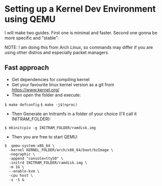 # Setting up a Kernel Dev Environment using QEMU

I will make two guides. First one is minimal and faster. Second one gonna be more specific and "stable".

NOTE: I am doing this from Arch Linux, so commands may differ if you are using other distros and especially packet managers.


## Fast approach

- Get dependencies for compiling kernel
- Get your favourite linux kernel version as a git from https://www.kernel.org/
- Then open the folder and execute:

```$ make defconfig```
```$ make -j$(nproc)```

- Then Generate an Initramfs in a folder of your choice (I'll call it INITRAM_FOLDER):

```$ mkinitcpio -g INITRAM_FOLDER/ramdisk.img```

- Then you are free to start QEMU:

``` 
$  qemu-system-x86_64 \
  -kernel KERNEL_FOLDER/arch/x86_64/boot/bzImage \
  -nographic \
  -append "console=ttyS0" \
  -initrd INITRAM_FOLDER/ramdisk.img \
  -m 1G \
  --enable-kvm \
  -cpu host \
  -s -S &
```
